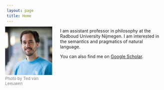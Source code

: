 ```yaml
---
layout: page
title: Home
---
```


<figure style="float: left; margin-left: -5px; margin-top: -5px; margin-right: 25px; max-width: 30%; min-width: 100px; height: auto;"><img src="newphotocropped.jpg"><figcaption style="font-size: small; color: grey;">Photo by Ted van Leeuwen</figcaption></figure>

I am assistant professor in philosophy at the Radboud University Nijmegen. I am interested in the semantics and pragmatics of natural language. 

You can also find me on <a href="https://scholar.google.com/citations?user=IvsCy60AAAAJ&hl" target="_blank">Google Scholar</a>.
